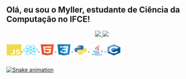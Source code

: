 ## Olá, eu sou o Myller, estudante de Ciência da Computação no IFCE!
<div align="center">
  <a href="https://github.com/myller-silva">
  <img height="180em" src="https://github-readme-stats.vercel.app/api?username=myller-silva&show_icons=true&theme=dracula&include_all_commits=true&count_private=true"/>
  <img height="180em" src="https://github-readme-stats.vercel.app/api/top-langs/?username=myller-silva&layout=compact&langs_count=7&theme=dracula"/>
</div>  
<!-- linguagens -->
<div style="display: inline_block"><br>
  <img align="center" alt="myller-silva-Js" height="30" width="40" src="https://raw.githubusercontent.com/devicons/devicon/master/icons/javascript/javascript-plain.svg">
<!--   <img align="center" alt="myller-silva-Ts" height="30" width="40" src="https://raw.githubusercontent.com/devicons/devicon/master/icons/typescript/typescript-plain.svg"> -->
  <img align="center" alt="myller-silva-React" height="30" width="40" src="https://raw.githubusercontent.com/devicons/devicon/master/icons/react/react-original.svg">
  <img align="center" alt="myller-silva-HTML" height="30" width="40" src="https://raw.githubusercontent.com/devicons/devicon/master/icons/html5/html5-original.svg">
  <img align="center" alt="myller-silva-CSS" height="30" width="40" src="https://raw.githubusercontent.com/devicons/devicon/master/icons/css3/css3-original.svg">
  <img align="center" alt="myller-silva-Python" height="30" width="40" src="https://raw.githubusercontent.com/devicons/devicon/master/icons/python/python-original.svg">
  <img align="center" alt="myller-silva-Python" height="30" width="40" src="https://raw.githubusercontent.com/devicons/devicon/master/icons/java/java-original.svg">
   <img align="center" alt="myller-silva-Python" height="30" width="40" src="https://raw.githubusercontent.com/devicons/devicon/master/icons/c/c-original.svg">
<!--   <img align="center" alt="myller-silva-Csharp" height="30" width="40" src="https://raw.githubusercontent.com/devicons/devicon/master/icons/csharp/csharp-original.svg"> -->
<!--   <img align="right" alt="myller-silva-pic" height="150" style="border-radius:50px;" src="https://media.discordapp.net/attachments/639956127056134178/890373478988013628/Publicacoes_Instagram_1_1.png?width=676&height=676"> -->
</div>    
  
  ## 
  
  
<div>   
<!--   <a href="https://instagram.com/myller.png" target="_blank"><img src="https://img.shields.io/badge/-Instagram-%23E4405F?style=for-the-badge&logo=instagram&logoColor=white" target="_blank"></a> -->
  
  ## 
  ![Snake animation](https://github.com/myller-silva/myller-silva/blob/output/github-contribution-grid-snake.svg) 
</div>

